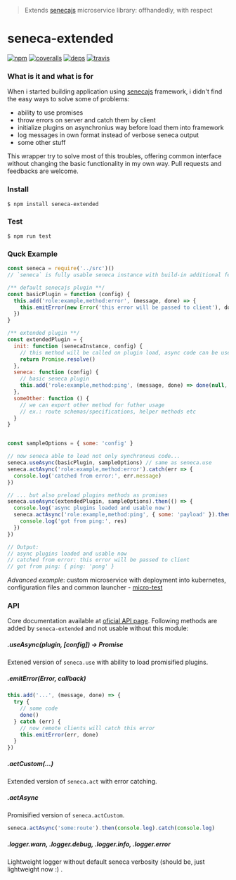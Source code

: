 > Extends [senecajs] microservice library: offhandedly, with respect
>
# seneca-extended
[![npm][badge-npm]][npm]
[![coveralls][badge-coveralls]][coveralls]
[![deps][badge-deps]][deps]
[![travis][badge-travis]][travis]

### What is it and what is for
When i started building application using [senecajs] framework, i didn't find the easy ways to solve some of problems:

* ability to use promises
* throw errors on server and catch them by client
* initialize plugins on asynchronius way before load them into framework
* log messages in own format instead of verbose seneca output
* some other stuff

This wrapper try to solve most of this troubles, offering common interface without changing the basic functionality in my own way. Pull requests and feedbacks are welcome.


### Install
```
$ npm install seneca-extended
```

### Test
```
$ npm run test
```

### Quck Example
```js
const seneca = require('../src')()
// `seneca` is fully usable seneca instance with build-in additional features

/** default senecajs plugin **/
const basicPlugin = function (config) {
  this.add('role:example,method:error', (message, done) => {
    this.emitError(new Error('this error will be passed to client'), done)
  })
}

/** extended plugin **/
const extendedPlugin = {
  init: function (senecaInstance, config) {
    // this method will be called on plugin load, async code can be used here
    return Promise.resolve()
  },
  seneca: function (config) {
    // basic seneca plugin
    this.add('role:example,method:ping', (message, done) => done(null, { ping: 'pong'} ))
  },
  someOther: function () {
    // we can export other method for futher usage
    // ex.: route schemas/specifications, helper methods etc
  }
}


const sampleOptions = { some: 'config' }

// now seneca able to load not only synchronous code...
seneca.useAsync(basicPlugin, sampleOptions) // same as seneca.use
seneca.actAsync('role:example,method:error').catch(err => {
  console.log('catched from error:', err.message)
})

// ... but also preload plugins methods as promises
seneca.useAsync(extendedPlugin, sampleOptions).then(() => {
  console.log('async plugins loaded and usable now')
  seneca.actAsync('role:example,method:ping', { some: 'payload' }).then(res => {
    console.log('got from ping:', res)
  })
})

// Output:
// async plugins loaded and usable now
// catched from error: this error will be passed to client
// got from ping: { ping: 'pong' }
```
_Advanced example_: custom microservice with deployment into kubernetes, configuration files and common launcher - [micro-test]

###  API

Core documentation available at [oficial API page](http://senecajs.org/api/). Following methods are added by `seneca-extended` and not usable without this module:

##### .useAsync(plugin, [config]) -> Promise
Extened version of `seneca.use` with ability to load promisified plugins.

##### .emitError(Error, callback)
```js
this.add('...', (message, done) => {
  try {
    // some code
    done()
  } catch (err) {
    // now remote clients will catch this error
    this.emitError(err, done)
  }
})
```

##### .actCustom(...)
Extended version of `seneca.act` with error catching.

##### .actAsync
Promisified version of `seneca.actCustom`.
```js
seneca.actAsync('some:route').then(console.log).catch(console.log)
```

##### .logger.warn, .logger.debug, .logger.info, .logger.error
Lightweight logger without default seneca verbosity (should be, just lightweight now :) .


[micro-test]: https://github.com/afoninsky/micro-test
[seneca-launcher]: https://github.com/afoninsky/seneca-launcher
[senecajs]: https://github.com/senecajs/seneca
[travis]: https://travis-ci.org/afoninsky/seneca-extended
[badge-travis]: https://travis-ci.org/afoninsky/seneca-extended.svg?branch=master
[coveralls]: https://coveralls.io/github/afoninsky/seneca-extended?branch=master
[badge-coveralls]: https://coveralls.io/repos/github/afoninsky/seneca-extended/badge.svg?branch=master
[deps]: https://david-dm.org/afoninsky/seneca-extended.svg
[badge-deps]: https://david-dm.org/afoninsky/seneca-extended.svg
[npm]: https://www.npmjs.com/package/seneca
[badge-npm]: https://badge.fury.io/js/seneca-extended.svg

